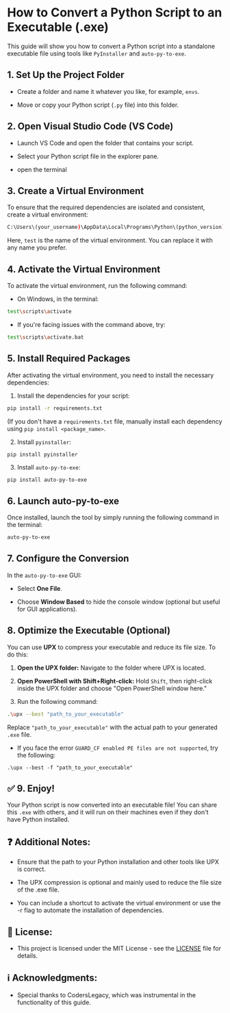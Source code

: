 # **How to Convert a Python Script to an Executable (.exe)**

This guide will show you how to convert a Python script into a standalone executable file using tools like `PyInstaller` and `auto-py-to-exe`.

## 1. **Set Up the Project Folder**

- Create a folder and name it whatever you like, for example, `envs`.

- Move or copy your Python script (`.py` file) into this folder.

## 2. **Open Visual Studio Code (VS Code)**

- Launch VS Code and open the folder that contains your script.

- Select your Python script file in the explorer pane.

- open the terminal

## 3. **Create a Virtual Environment**

To ensure that the required dependencies are isolated and consistent, create a virtual environment:

```bash
C:\Users\(your_username)\AppData\Local\Programs\Python\(python_version)\python.exe -m venv test
```
Here, `test` is the name of the virtual environment. You can replace it with any name you prefer.

## 4. **Activate the Virtual Environment**

To activate the virtual environment, run the following command:

- On Windows, in the terminal:

```bash
test\scripts\activate
```

- If you're facing issues with the command above, try:

```bash
test\scripts\activate.bat
```

## 5. **Install Required Packages**

After activating the virtual environment, you need to install the necessary dependencies:

1. Install the dependencies for your script:

```bash
pip install -r requirements.txt
```

(If you don't have a `requirements.txt` file, manually install each dependency using `pip install <package_name>`.

2. Install `pyinstaller`:

```
pip install pyinstaller
```
3. Install `auto-py-to-exe`:

```bash
pip install auto-py-to-exe
```

## 6. **Launch auto-py-to-exe**

Once installed, launch the tool by simply running the following command in the terminal:

```bash
auto-py-to-exe
```

## 7. **Configure the Conversion**

In the `auto-py-to-exe` GUI:

- Select **One File**.

- Choose **Window Based** to hide the console window (optional but useful for GUI applications).

## 8. **Optimize the Executable (Optional)**

You can use **UPX** to compress your executable and reduce its file size. To do this:

1. **Open the UPX folder:** Navigate to the folder where UPX is located.

2. **Open PowerShell with Shift+Right-click:** Hold `Shift`, then right-click inside the UPX folder and choose "Open PowerShell window here."

3. Run the following command:

```bash
.\upx --best "path_to_your_executable"
```
Replace `"path_to_your_executable"` with the actual path to your generated `.exe` file.

- If you face the error `GUARD_CF enabled PE files are not supported`, try the following:

```
.\upx --best -f "path_to_your_executable"
```
## ✅ 9. **Enjoy!**

Your Python script is now converted into an executable file! You can share this `.exe` with others, and it will run on their machines even if they don't have Python installed.

## ❓ **Additional Notes:**

- Ensure that the path to your Python installation and other tools like UPX is correct.

- The UPX compression is optional and mainly used to reduce the file size of the .exe file.

- You can include a shortcut to activate the virtual environment or use the -r flag to automate the installation of dependencies.

## 📜 **License:**

- This project is licensed under the MIT License - see the [LICENSE](LICENSE) file for details.

## ℹ️ **Acknowledgments:**

- Special thanks to CodersLegacy, which was instrumental in the functionality of this guide.

